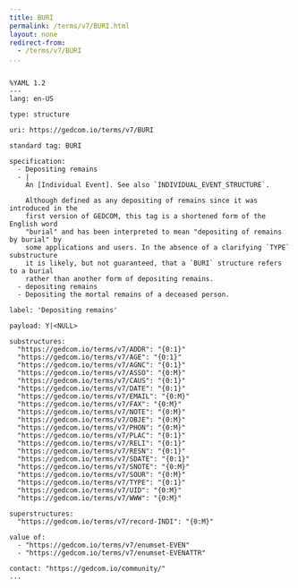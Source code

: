 ```yaml
---
title: BURI
permalink: /terms/v7/BURI.html
layout: none
redirect-from:
  - /terms/v7/BURI
...
```


```

%YAML 1.2
---
lang: en-US

type: structure

uri: https://gedcom.io/terms/v7/BURI

standard tag: BURI

specification:
  - Depositing remains
  - |
    An [Individual Event]. See also `INDIVIDUAL_EVENT_STRUCTURE`.
    
    Although defined as any depositing of remains since it was introduced in the
    first version of GEDCOM, this tag is a shortened form of the English word
    "burial" and has been interpreted to mean "depositing of remains by burial" by
    some applications and users. In the absence of a clarifying `TYPE` substructure
    it is likely, but not guaranteed, that a `BURI` structure refers to a burial
    rather than another form of depositing remains.
  - depositing remains
  - Depositing the mortal remains of a deceased person.

label: 'Depositing remains'

payload: Y|<NULL>

substructures:
  "https://gedcom.io/terms/v7/ADDR": "{0:1}"
  "https://gedcom.io/terms/v7/AGE": "{0:1}"
  "https://gedcom.io/terms/v7/AGNC": "{0:1}"
  "https://gedcom.io/terms/v7/ASSO": "{0:M}"
  "https://gedcom.io/terms/v7/CAUS": "{0:1}"
  "https://gedcom.io/terms/v7/DATE": "{0:1}"
  "https://gedcom.io/terms/v7/EMAIL": "{0:M}"
  "https://gedcom.io/terms/v7/FAX": "{0:M}"
  "https://gedcom.io/terms/v7/NOTE": "{0:M}"
  "https://gedcom.io/terms/v7/OBJE": "{0:M}"
  "https://gedcom.io/terms/v7/PHON": "{0:M}"
  "https://gedcom.io/terms/v7/PLAC": "{0:1}"
  "https://gedcom.io/terms/v7/RELI": "{0:1}"
  "https://gedcom.io/terms/v7/RESN": "{0:1}"
  "https://gedcom.io/terms/v7/SDATE": "{0:1}"
  "https://gedcom.io/terms/v7/SNOTE": "{0:M}"
  "https://gedcom.io/terms/v7/SOUR": "{0:M}"
  "https://gedcom.io/terms/v7/TYPE": "{0:1}"
  "https://gedcom.io/terms/v7/UID": "{0:M}"
  "https://gedcom.io/terms/v7/WWW": "{0:M}"

superstructures:
  "https://gedcom.io/terms/v7/record-INDI": "{0:M}"

value of:
  - "https://gedcom.io/terms/v7/enumset-EVEN"
  - "https://gedcom.io/terms/v7/enumset-EVENATTR"

contact: "https://gedcom.io/community/"
...

```
